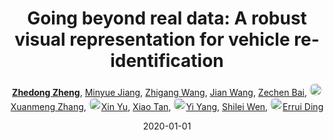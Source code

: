 ---
title: "Going beyond real data: A robust visual representation for vehicle re-identification"
collection: publications
permalink: /publication/Going-be2020
date: 2020-01-01
doi: 
keywords: object re-identification,image retrieval,
venue: 'CVPR Workshops of AI City Challenge on City-Scale Multi-Camera Vehicle Re-Identification (the 1st Place of Track 2)'
paperurl: 'https://openaccess.thecvf.com/content_CVPRW_2020/papers/w35/Zheng_Going_Beyond_Real_Data_A_Robust_Visual_Representation_for_Vehicle_CVPRW_2020_paper.pdf'
code: 'https://github.com/layumi/AICIty-reID-2020'
author: '<strong><a href="https://zdzheng.xyz/authors/Zhedong-Zheng" class="author">Zhedong Zheng</a></strong>, <a href="https://zdzheng.xyz/authors/Minyue-Jiang" class="author">Minyue Jiang</a>, <a href="https://zdzheng.xyz/authors/Zhigang-Wang" class="author">Zhigang Wang</a>, <a href="https://zdzheng.xyz/authors/Jian-Wang" class="author">Jian Wang</a>, <a href="https://zdzheng.xyz/authors/Zechen-Bai" class="author">Zechen Bai</a>, <a href="https://zdzheng.xyz/authors/Xuanmeng-Zhang" class="author"> <img src="https://zdzheng.xyz/files/xuanmeng-zhang.jpeg" alt="Xuanmeng-Zhang" style="border-radius: 50%; height:20px; width:20px">Xuanmeng Zhang</a>, <a href="https://zdzheng.xyz/authors/Xin-Yu" class="author"> <img src="https://zdzheng.xyz/files/xin-yu.jpeg" alt="Xin-Yu" style="border-radius: 50%; height:20px; width:20px">Xin Yu</a>, <a href="https://zdzheng.xyz/authors/Xiao-Tan" class="author">Xiao Tan</a>, <a href="https://zdzheng.xyz/authors/Yi-Yang" class="author"> <img src="https://zdzheng.xyz/files/yi-yang.jpeg" alt="Yi-Yang" style="border-radius: 50%; height:20px; width:20px">Yi Yang</a>, <a href="https://zdzheng.xyz/authors/Shilei-Wen" class="author">Shilei Wen</a>, <a href="https://zdzheng.xyz/authors/Errui-Ding" class="author"> <img src="https://zdzheng.xyz/files/errui-ding.jpeg" alt="Errui-Ding" style="border-radius: 50%; height:20px; width:20px">Errui Ding</a>'
sqlauthor: '{"@type": "Person","name": "Zhedong Zheng}, "{"@type": "Person","name": Minyue Jiang}, "{"@type": "Person","name": Zhigang Wang}, "{"@type": "Person","name": Jian Wang}, "{"@type": "Person","name": Zechen Bai}, "{"@type": "Person","name": Xuanmeng Zhang}, "{"@type": "Person","name": Xin Yu}, "{"@type": "Person","name": Xiao Tan}, "{"@type": "Person","name": Yi Yang}, "{"@type": "Person","name": Shilei Wen}, "{"@type": "Person","name": Errui Ding}, '
citation: ' Zhedong Zheng,  Minyue Jiang,  Zhigang Wang,  Jian Wang,  Zechen Bai,  Xuanmeng Zhang,  Xin Yu,  Xiao Tan,  Yi Yang,  Shilei Wen,  Errui Ding, &quot;Going beyond real data: A robust visual representation for vehicle re-identification.&quot; CVPR Workshops of AI City Challenge on City-Scale Multi-Camera Vehicle Re-Identification (the 1st Place of Track 2), 2020.'
pub_year: '2020'
bib: >
    @inproceedings{zheng2020going,<br>author = "Zheng, Zhedong and Jiang, Minyue and Wang, Zhigang and Wang, Jian and Bai, Zechen and Zhang, Xuanmeng and Yu, Xin and Tan, Xiao and Yang, Yi and Wen, Shilei and Ding, Errui",<br>title = "Going beyond real data: A robust visual representation for vehicle re-identification",<br>booktitle = "CVPR Workshops of AI City Challenge on City-Scale Multi-Camera Vehicle Re-Identification (the 1st Place of Track 2)",<br>code = "https://github.com/layumi/AICIty-reID-2020",<br>url = "https://openaccess.thecvf.com/content\_CVPRW\_2020/papers/w35/Zheng\_Going\_Beyond\_Real\_Data\_A\_Robust\_Visual\_Representation\_for\_Vehicle\_CVPRW\_2020\_paper.pdf",<br>year = "2020"
    }

---